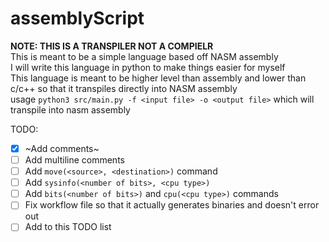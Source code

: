 # assemblyScript
__NOTE: THIS IS A TRANSPILER NOT A COMPIELR__  
This is meant to be a simple language based off NASM assembly   
I will write this language in python to make things easier for myself  
This language is meant to be higher level than assembly and lower than c/c++ so that it transpiles directly into NASM assembly  
usage `python3 src/main.py -f <input file> -o <output file>` which will transpile into nasm assembly  
  
TODO:  
- [x] ~Add comments~
- [ ] Add multiline comments
- [ ] Add `move(<source>, <destination>)` command  
- [ ] Add `sysinfo(<number of bits>, <cpu type>)`
- [ ] Add `bits(<number of bits>)` and `cpu(<cpu type>)` commands
- [ ] Fix workflow file so that it actually generates binaries and doesn't error out
- [ ] Add to this TODO list
